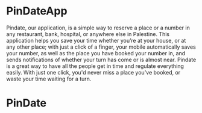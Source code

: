 # PinDateApp
Pindate, our application, is a simple way to reserve a place or a number in any restaurant, bank, hospital, or anywhere else in Palestine. This application helps you save your time whether you’re at your house, or at any other place; with just a click of a finger, your mobile automatically saves your number, as well as the place you have booked your number in, and sends notifications of whether your turn has come or is almost near. Pindate is a great way to have all the people get in time and regulate everything easily. With just one click, you'd never miss a place you've booked, or waste your time waiting for a turn.
# PinDate

